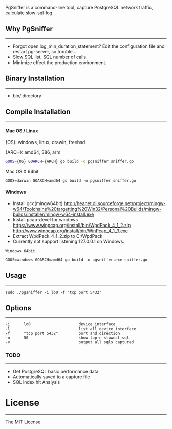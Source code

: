 PgSniffer is a command-line tool, capture PostgreSQL network traffic, calculate slow-sql-log.

## Why PgSniffer
---
* Forgot open log_min_duration_statement? Edit the configuration file and restart pg-server, so trouble...
* Slow SQL list, SQL number of calls.
* Minimize effect the production environment.

## Binary Installation
---
* bin/ directory

## Compile Installation
---
#### Mac OS / Linux


{OS}:   windows, linux, drawin, freebsd

{ARCH}: amd64, 386, arm

```bash
GOOS={OS} GOARCH={ARCH} go build -o pgsniffer sniffer.go
```

Mac OS X 64bit

```
GOOS=darwin GOARCH=amd64 go build -o pgsniffer sniffer.go
```

#### Windows
* Install gcc(mingw64bit) <http://heanet.dl.sourceforge.net/project/mingw-w64/Toolchains%20targetting%20Win32/Personal%20Builds/mingw-builds/installer/mingw-w64-install.exe>
* Install pcap-devel for windows <https://www.winpcap.org/install/bin/WpdPack_4_1_2.zip> <http://www.winpcap.org/install/bin/WinPcap_4_1_3.exe>
* Extract WpdPack_4_1_2.zip to C:\WpdPack
* Currently not support listening 127.0.0.1 on Windows.

`Windows 64bit`

```
GOOS=windows GOARCH=amd64 go build -o pgsniffer.exe sniffer.go

```


## Usage
---
```
sudo ./pgsniffer -i lo0 -f "tcp port 5432"
```

## Options
---
```
-i 		lo0						device interface
-l                              list all device interface
-f		"tcp port 5432"			port and direction
-n 		50						show top-n slowest sql
-v 								output all sqls captured
```

### TODO
---
* Get PostgreSQL basic performance data
* Automatically saved to a capture file
* SQL index hit Analysis

# License
---
The MIT License
